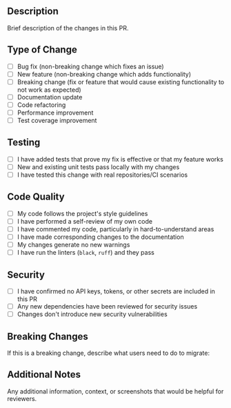## Description

Brief description of the changes in this PR.

## Type of Change

- [ ] Bug fix (non-breaking change which fixes an issue)
- [ ] New feature (non-breaking change which adds functionality)
- [ ] Breaking change (fix or feature that would cause existing functionality to not work as expected)
- [ ] Documentation update
- [ ] Code refactoring
- [ ] Performance improvement
- [ ] Test coverage improvement

## Testing

- [ ] I have added tests that prove my fix is effective or that my feature works
- [ ] New and existing unit tests pass locally with my changes
- [ ] I have tested this change with real repositories/CI scenarios

## Code Quality

- [ ] My code follows the project's style guidelines
- [ ] I have performed a self-review of my own code
- [ ] I have commented my code, particularly in hard-to-understand areas
- [ ] I have made corresponding changes to the documentation
- [ ] My changes generate no new warnings
- [ ] I have run the linters (`black`, `ruff`) and they pass

## Security

- [ ] I have confirmed no API keys, tokens, or other secrets are included in this PR
- [ ] Any new dependencies have been reviewed for security issues
- [ ] Changes don't introduce new security vulnerabilities

## Breaking Changes

If this is a breaking change, describe what users need to do to migrate:

## Additional Notes

Any additional information, context, or screenshots that would be helpful for reviewers.
